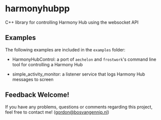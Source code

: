 # harmonyhubpp

C++ library for controlling Harmony Hub using the websocket API

## Examples

The following examples are included in the `examples` folder:

- HarmonyHubControl: a port of `aechelon` and `frostwork`'s command line tool for controlling a Harmony Hub

- simple_activity_monitor: a listener service that logs Harmony Hub messages to screen



## Feedback Welcome!

If you have any problems, questions or comments regarding this project, feel free to contact me! (gordon@bosvangennip.nl)

